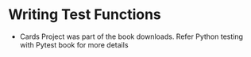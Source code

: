 # Writing Test Functions

- Cards Project was part of the book downloads. Refer Python testing with Pytest book for more details
